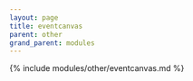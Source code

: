 ```yaml
---
layout: page
title: eventcanvas
parent: other
grand_parent: modules
---
```


{% include modules/other/eventcanvas.md %}
